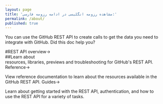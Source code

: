 ```yaml
---
layout: page
title: 'مشاهده رزومه انگلیسی در ادامه رزومه فارسی:'
permalink: /about/
published: true
---
```

<p dir=ltr>
You can use the GitHub REST API to create calls to get the data you need to integrate with GitHub.
Did this doc help you?
  <br />

#REST API overview→
<br />
##Learn about <br />
resources, libraries, previews and troubleshooting for GitHub's REST API.
Reference→

View reference documentation to learn about the resources available in the GitHub REST API.
Guides→

Learn about getting started with the REST API, authentication, and how to use the REST API for a variety of tasks.
</p>
